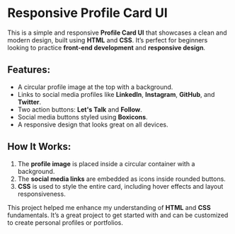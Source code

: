# Responsive Profile Card UI

This is a simple and responsive **Profile Card UI** that showcases a clean and modern design, built using **HTML** and **CSS**. It’s perfect for beginners looking to practice **front-end development** and **responsive design**.

## Features:
- A circular profile image at the top with a background.
- Links to social media profiles like **LinkedIn**, **Instagram**, **GitHub**, and **Twitter**.
- Two action buttons: **Let's Talk** and **Follow**.
- Social media buttons styled using **Boxicons**.
- A responsive design that looks great on all devices.

## How It Works:
1. The **profile image** is placed inside a circular container with a background.
2. The **social media links** are embedded as icons inside rounded buttons.
3. **CSS** is used to style the entire card, including hover effects and layout responsiveness.

This project helped me enhance my understanding of **HTML** and **CSS** fundamentals. It’s a great project to get started with and can be customized to create personal profiles or portfolios.
